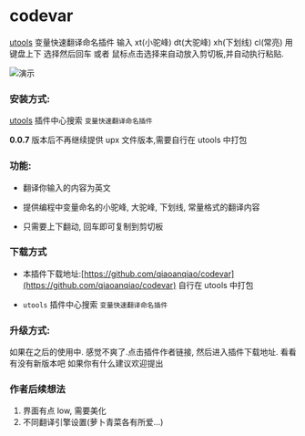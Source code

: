 # codevar
[utools](https://u.tools/) 变量快速翻译命名插件
输入 xt(小驼峰) dt(大驼峰) xh(下划线) cl(常亮)
用键盘上下 选择然后回车 或者 鼠标点击选择来自动放入剪切板,并自动执行粘贴.

![演示](http://ww1.sinaimg.cn/large/0076ZmKJly1g8m4bsr0hcg30tg0lywzi.gif)

### 安装方式:

[utools](https://u.tools/) 插件中心搜索 `变量快速翻译命名插件`

**0.0.7** 版本后不再继续提供 upx 文件版本,需要自行在 utools 中打包

### 功能:
- 翻译你输入的内容为英文

- 提供编程中变量命名的小驼峰, 大驼峰, 下划线, 常量格式的翻译内容

- 只需要上下翻动, 回车即可复制到剪切板


### 下载方式    

- 本插件下载地址:[https://github.com/qiaoanqiao/codevar](https://github.com/qiaoanqiao/codevar) 自行在 utools 中打包

- `utools` 插件中心搜索 `变量快速翻译命名插件`

### 升级方式:
如果在之后的使用中. 感觉不爽了.点击插件作者链接, 然后进入插件下载地址. 看看有没有新版本吧
如果你有什么建议欢迎提出

### 作者后续想法
1. 界面有点 low, 需要美化
2. 不同翻译引擎设置(萝卜青菜各有所爱...)